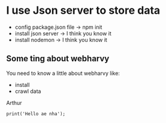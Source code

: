 # I use Json server to store data

* config package.json file -> npm init
* install json server -> I think you know it
* install nodemon -> I think you know it

## Some ting about webharvy

You need to know a little about webharvy like:

* install
* crawl data

Arthur

```
print('Hello ae nha');
```
